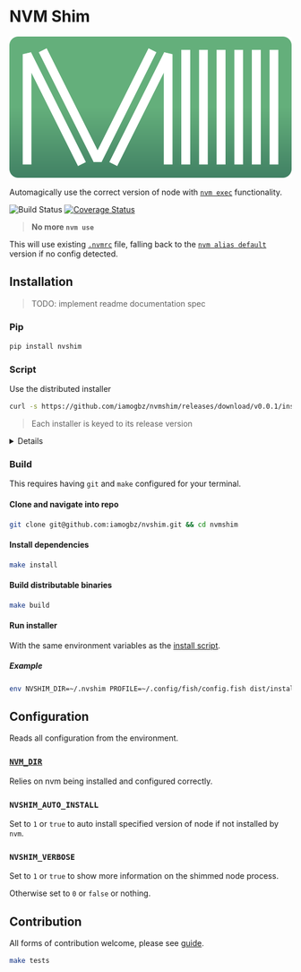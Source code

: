 # NVM Shim

![LOGO](./assets/images/logo.svg)

Automagically use the correct version of node with [`nvm exec`](https://github.com/nvm-sh/nvm#usage) functionality.

![Build Status](https://github.com/iamogbz/nvshim/workflows/Build%20Python%20App/badge.svg)
[![Coverage Status](https://coveralls.io/repos/github/iamogbz/nvshim/badge.svg?branch=HEAD)](https://coveralls.io/github/iamogbz/nvshim?branch=HEAD)

> **No more `nvm use`**

This will use existing [`.nvmrc`](https://github.com/nvm-sh/nvm#nvmrc) file, falling back to the [`nvm alias default`](https://github.com/nvm-sh/nvm#usage-1) version if no config detected.

## Installation

> TODO: implement readme documentation spec

### Pip

```sh
pip install nvshim
```

### Script

Use the distributed installer

```sh
curl -s https://github.com/iamogbz/nvmshim/releases/download/v0.0.1/installer.py | env NVSHIM_DIR=~/.nvshim PROFILE=~/.bashrc python
```

> Each installer is keyed to its release version

<details>
<summary>Details</summary>

#### Manual

All the shim binaries are identical, with the only difference being the name of the node binary to shim.

##### Download distributable

Get specific `shim` version from the [releases page](https://github.com/iamogbz/nvmshim/releases).

##### Ensure downloaded file can be executed

```sh
chmod +x shim
```

##### Copy binary into your nvshim install path

```sh
mkdir -p ~/.nvshim
```

```sh
cp shim ~/.nvshim/node
cp shim ~/.nvshim/npm
cp shim ~/.nvshim/npx
```

##### Add install folder to `PATH` in your shell config profile

```sh
export PATH="~/.nvshim:$PATH"
```

</details>

### Build

This requires having `git` and `make` configured for your terminal.

#### Clone and navigate into repo

```sh
git clone git@github.com:iamogbz/nvshim.git && cd nvmshim
```

#### Install dependencies

```sh
make install
```

#### Build distributable binaries

```sh
make build
```

#### Run installer

With the same environment variables as the [install script](#script).

##### Example

```sh
env NVSHIM_DIR=~/.nvshim PROFILE=~/.config/fish/config.fish dist/installer
```

## Configuration

Reads all configuration from the environment.

### [`NVM_DIR`](https://github.com/nvm-sh/nvm#installation-and-update)

Relies on nvm being installed and configured correctly.

### `NVSHIM_AUTO_INSTALL`

Set to `1` or `true` to auto install specified version of node if not installed by `nvm`.

### `NVSHIM_VERBOSE`

Set to `1` or `true` to show more information on the shimmed node process.

Otherwise set to `0` or `false` or nothing.

## Contribution

All forms of contribution welcome, please see [guide](./CONTRIBUTING.md).

```sh
make tests
```
